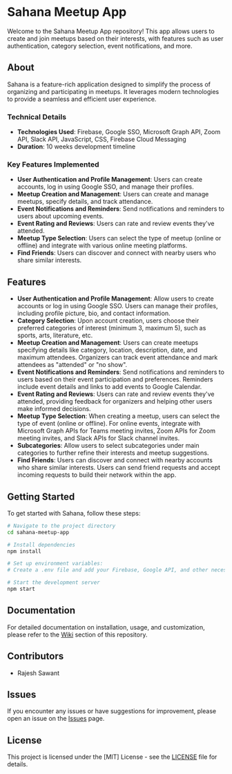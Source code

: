 # Sahana Meetup App

Welcome to the Sahana Meetup App repository! This app allows users to create and join meetups based on their interests, with features such as user authentication, category selection, event notifications, and more.

## About

Sahana is a feature-rich application designed to simplify the process of organizing and participating in meetups. It leverages modern technologies to provide a seamless and efficient user experience.

### Technical Details
- **Technologies Used**: Firebase, Google SSO, Microsoft Graph API, Zoom API, Slack API, JavaScript, CSS, Firebase Cloud Messaging
- **Duration**: 10 weeks development timeline

### Key Features Implemented
- **User Authentication and Profile Management**: Users can create accounts, log in using Google SSO, and manage their profiles.
- **Meetup Creation and Management**: Users can create and manage meetups, specify details, and track attendance.
- **Event Notifications and Reminders**: Send notifications and reminders to users about upcoming events.
- **Event Rating and Reviews**: Users can rate and review events they've attended.
- **Meetup Type Selection**: Users can select the type of meetup (online or offline) and integrate with various online meeting platforms.
- **Find Friends**: Users can discover and connect with nearby users who share similar interests.

## Features

- **User Authentication and Profile Management**: Allow users to create accounts or log in using Google SSO. Users can manage their profiles, including profile picture, bio, and contact information.
- **Category Selection**: Upon account creation, users choose their preferred categories of interest (minimum 3, maximum 5), such as sports, arts, literature, etc.
- **Meetup Creation and Management**: Users can create meetups specifying details like category, location, description, date, and maximum attendees. Organizers can track event attendance and mark attendees as "attended" or "no show".
- **Event Notifications and Reminders**: Send notifications and reminders to users based on their event participation and preferences. Reminders include event details and links to add events to Google Calendar.
- **Event Rating and Reviews**: Users can rate and review events they've attended, providing feedback for organizers and helping other users make informed decisions.
- **Meetup Type Selection**: When creating a meetup, users can select the type of event (online or offline). For online events, integrate with Microsoft Graph APIs for Teams meeting invites, Zoom APIs for Zoom meeting invites, and Slack APIs for Slack channel invites.
- **Subcategories**: Allow users to select subcategories under main categories to further refine their interests and meetup suggestions.
- **Find Friends**: Users can discover and connect with nearby accounts who share similar interests. Users can send friend requests and accept incoming requests to build their network within the app.

## Getting Started

To get started with Sahana, follow these steps:

```bash
# Navigate to the project directory
cd sahana-meetup-app

# Install dependencies
npm install

# Set up environment variables:
# Create a .env file and add your Firebase, Google API, and other necessary configurations.

# Start the development server
npm start

```
## Documentation

For detailed documentation on installation, usage, and customization, please refer to the [Wiki](wiki-link) section of this repository.

## Contributors

- Rajesh Sawant

## Issues

If you encounter any issues or have suggestions for improvement, please open an issue on the [Issues](issues-link) page.

## License

This project is licensed under the [MIT] License - see the [LICENSE](LICENSE) file for details.
